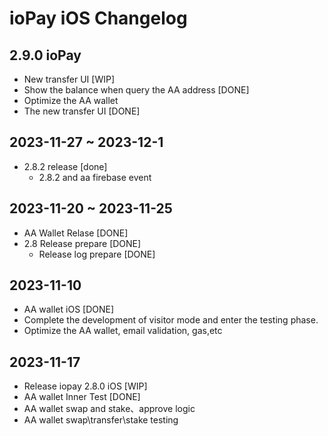 # ioPay iOS Changelog

## 2.9.0 ioPay
  - New transfer UI [WIP]
  - Show the balance when query the AA address [DONE]
  - Optimize the AA wallet
  - The new transfer UI [DONE]

## 2023-11-27 ~ 2023-12-1
- 2.8.2 release [done]
  - 2.8.2 and aa firebase event
  
## 2023-11-20 ~ 2023-11-25
- AA Wallet Relase [DONE]
- 2.8 Release prepare [DONE]
  - Release log prepare [DONE]



## 2023-11-10

- AA wallet iOS [DONE]
- Complete the development of visitor mode and enter the testing phase.
- Optimize the AA wallet, email validation, gas,etc

## 2023-11-17
- Release iopay 2.8.0 iOS [WIP]
- AA wallet Inner Test [DONE]
- AA wallet swap and stake、approve logic
- AA wallet swap\transfer\stake testing
